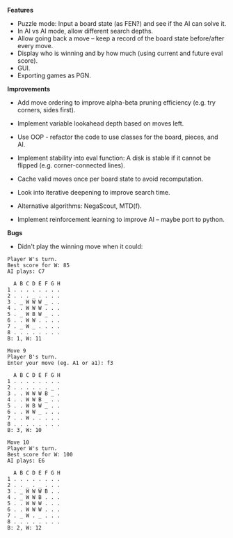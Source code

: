 **Features**
- Puzzle mode: Input a board state (as FEN?) and see if the AI can solve it.
- In AI vs AI mode, allow different search depths.
- Allow going back a move – keep a record of the board state before/after every move.
- Display who is winning and by how much (using current and future eval score).
- GUI.
- Exporting games as PGN.

**Improvements**
- Add move ordering to improve alpha-beta pruning efficiency (e.g. try corners, sides first).
- Implement variable lookahead depth based on moves left.
- Use OOP - refactor the code to use classes for the board, pieces, and AI.
- Implement stability into eval function: A disk is stable if it cannot be flipped (e.g. corner-connected lines).
- Cache valid moves once per board state to avoid recomputation.

- Look into iterative deepening to improve search time.
- Alternative algorithms: NegaScout, MTD(f).
- Implement reinforcement learning to improve AI – maybe port to python.

**Bugs**

- Didn't play the winning move when it could:
```
Player W's turn.
Best score for W: 85
AI plays: C7

  A B C D E F G H
1 . . . . . . . .
2 . . . _ . . . .
3 . _ W W W _ . .
4 . . W W W . . .
5 . _ W B W _ . .
6 . . W W . . . .
7 . _ W _ . . . .
8 . . . . . . . .
B: 1, W: 11

Move 9
Player B's turn.
Enter your move (eg. A1 or a1): f3

  A B C D E F G H
1 . . . . . . . .
2 . . . . . . _ .
3 . . W W W B _ .
4 . . W W B _ . .
5 . . W B W _ . .
6 . . W W _ . . .
7 . . W . . . . .
8 . . . . . . . .
B: 3, W: 10

Move 10
Player W's turn.
Best score for W: 100
AI plays: E6

  A B C D E F G H
1 . . . . . . . .
2 . . _ . _ . . .
3 . _ W W W B . .
4 . _ W W B . . .
5 . . W W W . . .
6 . . W W W . . .
7 . _ W . _ . . .
8 . . . . . . . .
B: 2, W: 12
```